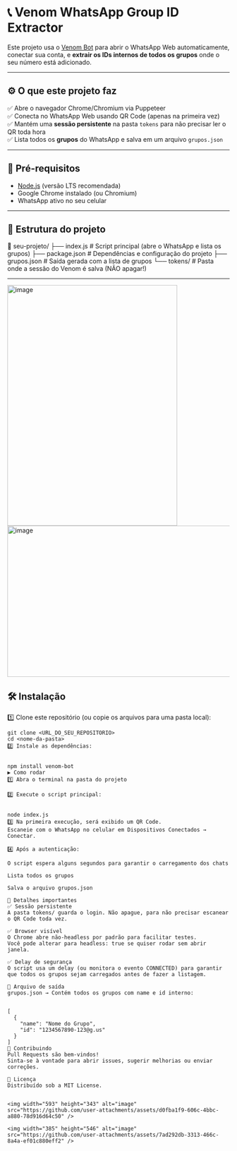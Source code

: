 


# 📞 Venom WhatsApp Group ID Extractor

Este projeto usa o [Venom Bot](https://github.com/orkestral/venom) para abrir o WhatsApp Web automaticamente, conectar sua conta, e **extrair os IDs internos de todos os grupos** onde o seu número está adicionado.

---

## ⚙️ O que este projeto faz

✅ Abre o navegador Chrome/Chromium via Puppeteer  
✅ Conecta no WhatsApp Web usando QR Code (apenas na primeira vez)  
✅ Mantém uma **sessão persistente** na pasta `tokens` para não precisar ler o QR toda hora  
✅ Lista todos os **grupos** do WhatsApp e salva em um arquivo `grupos.json`

---

## 🚀 Pré-requisitos

- [Node.js](https://nodejs.org/) (versão LTS recomendada)
- Google Chrome instalado (ou Chromium)
- WhatsApp ativo no seu celular

---

## 📂 Estrutura do projeto
📁 seu-projeto/
├── index.js # Script principal (abre o WhatsApp e lista os grupos)
├── package.json # Dependências e configuração do projeto
├── grupos.json # Saída gerada com a lista de grupos
└── tokens/ # Pasta onde a sessão do Venom é salva (NÃO apagar!)



---

<img width="385" height="546" alt="image" src="https://github.com/user-attachments/assets/fa3557af-e4d7-4d19-9c0c-5ba40f825d82" />
<img width="593" height="343" alt="image" src="https://github.com/user-attachments/assets/80d5a710-4080-4bba-b3f0-f03f6dde784b" />

## 🛠️ Instalação

1️⃣ Clone este repositório (ou copie os arquivos para uma pasta local):

```
git clone <URL_DO_SEU_REPOSITORIO>
cd <nome-da-pasta>
2️⃣ Instale as dependências:


npm install venom-bot
▶️ Como rodar
1️⃣ Abra o terminal na pasta do projeto

2️⃣ Execute o script principal:


node index.js
3️⃣ Na primeira execução, será exibido um QR Code.
Escaneie com o WhatsApp no celular em Dispositivos Conectados → Conectar.

4️⃣ Após a autenticação:

O script espera alguns segundos para garantir o carregamento dos chats

Lista todos os grupos

Salva o arquivo grupos.json

🧩 Detalhes importantes
✅ Sessão persistente
A pasta tokens/ guarda o login. Não apague, para não precisar escanear o QR Code toda vez.

✅ Browser visível
O Chrome abre não-headless por padrão para facilitar testes.
Você pode alterar para headless: true se quiser rodar sem abrir janela.

✅ Delay de segurança
O script usa um delay (ou monitora o evento CONNECTED) para garantir que todos os grupos sejam carregados antes de fazer a listagem.

📁 Arquivo de saída
grupos.json → Contém todos os grupos com name e id interno:


[
  {
    "name": "Nome do Grupo",
    "id": "1234567890-123@g.us"
  }
]
🤝 Contribuindo
Pull Requests são bem-vindos!
Sinta-se à vontade para abrir issues, sugerir melhorias ou enviar correções.

📜 Licença
Distribuído sob a MIT License.


<img width="593" height="343" alt="image" src="https://github.com/user-attachments/assets/d0fba1f9-606c-4bbc-a880-78d916d64c50" />

<img width="385" height="546" alt="image" src="https://github.com/user-attachments/assets/7ad292db-3313-466c-8a4a-ef01c880eff2" />

